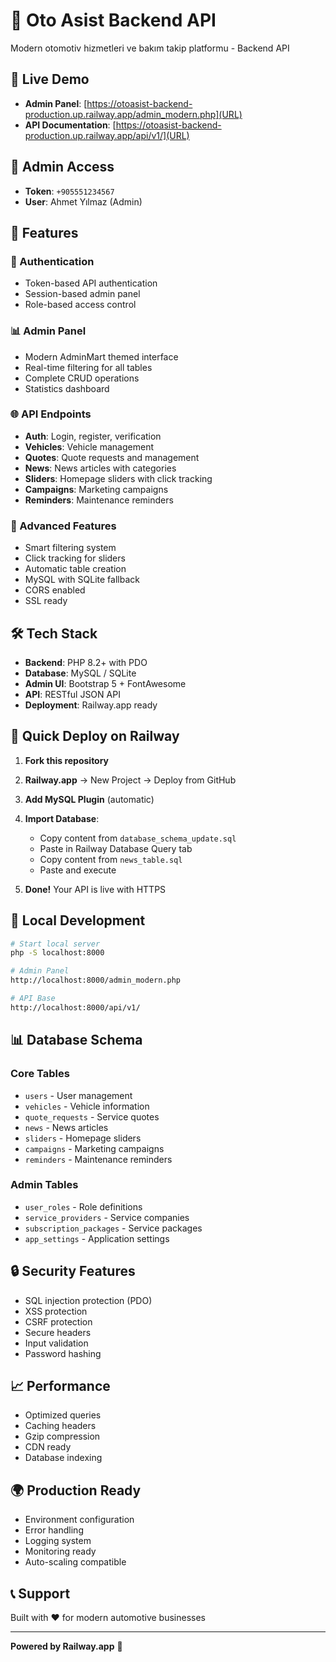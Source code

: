 # 🚗 Oto Asist Backend API

Modern otomotiv hizmetleri ve bakım takip platformu - Backend API

## 🚀 Live Demo
- **Admin Panel**: [https://otoasist-backend-production.up.railway.app/admin_modern.php](URL)
- **API Documentation**: [https://otoasist-backend-production.up.railway.app/api/v1/](URL)

## 🔑 Admin Access
- **Token**: `+905551234567`
- **User**: Ahmet Yılmaz (Admin)

## 📱 Features

### 🔐 Authentication
- Token-based API authentication
- Session-based admin panel
- Role-based access control

### 📊 Admin Panel
- Modern AdminMart themed interface
- Real-time filtering for all tables
- Complete CRUD operations
- Statistics dashboard

### 🌐 API Endpoints
- **Auth**: Login, register, verification
- **Vehicles**: Vehicle management
- **Quotes**: Quote requests and management
- **News**: News articles with categories
- **Sliders**: Homepage sliders with click tracking
- **Campaigns**: Marketing campaigns
- **Reminders**: Maintenance reminders

### 🎯 Advanced Features
- Smart filtering system
- Click tracking for sliders
- Automatic table creation
- MySQL with SQLite fallback
- CORS enabled
- SSL ready

## 🛠 Tech Stack
- **Backend**: PHP 8.2+ with PDO
- **Database**: MySQL / SQLite
- **Admin UI**: Bootstrap 5 + FontAwesome
- **API**: RESTful JSON API
- **Deployment**: Railway.app ready

## 🚀 Quick Deploy on Railway

1. **Fork this repository**
2. **Railway.app** → New Project → Deploy from GitHub
3. **Add MySQL Plugin** (automatic)
4. **Import Database**:
   - Copy content from `database_schema_update.sql`
   - Paste in Railway Database Query tab
   - Copy content from `news_table.sql`
   - Paste and execute

5. **Done!** Your API is live with HTTPS

## 🔧 Local Development

```bash
# Start local server
php -S localhost:8000

# Admin Panel
http://localhost:8000/admin_modern.php

# API Base
http://localhost:8000/api/v1/
```

## 📊 Database Schema

### Core Tables
- `users` - User management
- `vehicles` - Vehicle information
- `quote_requests` - Service quotes
- `news` - News articles
- `sliders` - Homepage sliders
- `campaigns` - Marketing campaigns
- `reminders` - Maintenance reminders

### Admin Tables
- `user_roles` - Role definitions
- `service_providers` - Service companies
- `subscription_packages` - Service packages
- `app_settings` - Application settings

## 🔒 Security Features
- SQL injection protection (PDO)
- XSS protection
- CSRF protection
- Secure headers
- Input validation
- Password hashing

## 📈 Performance
- Optimized queries
- Caching headers
- Gzip compression
- CDN ready
- Database indexing

## 🌍 Production Ready
- Environment configuration
- Error handling
- Logging system
- Monitoring ready
- Auto-scaling compatible

## 📞 Support
Built with ❤️ for modern automotive businesses

---
**Powered by Railway.app** 🚂 